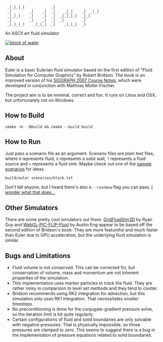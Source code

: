 ```````````````````````````````````````````
 _|_|_|_|            _|
 _|        _|    _|  _|    _|_|    _|  _|_|
 _|_|_|    _|    _|  _|  _|_|_|_|  _|_|
 _|        _|    _|  _|  _|        _|
 _|_|_|_|    _|_|_|  _|    _|_|_|  _|

```````````````````````````````````````````

An ASCII art fluid simulator

[![block of water](https://asciinema.org/a/125371.png)][ex1]

## About
Euler is a basic Eulerian fluid simulator based on the first edition of "Fluid
Simulation for Computer Graphics" by Robert Bridson. The book is an improved
version of his [SIGGRAPH 2007 Course Notes][1], which were developed in
conjunction with Matthias Müller-Fischer.

The project aim is to be minimal, correct and fun. It runs on Linux and OSX,
but unfortunately not on Windows.

## How to Build

    cmake -H. -Bbuild && cmake --build build

## How to Run
Just pass a scenario file as an argument. Scenario files are plain text files,
where `0` represents fluid, `X` represents a solid wall, `?` represents a fluid
source and `=` represents a fluid sink. Maybe check out one of the
[sample scenarios](scenarios) for ideas.

    build/euler scenarios/block.txt

Don't tell anyone, but I heard there's also a `--rainbow` flag you can pass.
[I wonder what that does...][ex2]

## Other Simulators
There are some pretty cool simulators out there. [GridFluidSim3D][2] by Ryan
Guy and [WebGL-PIC-FLIP-Fluid][3] by Austin Eng appear to be based off the
second edition of Bridson's book. They are more featureful and much faster than
Euler due to GPU acceleration, but the underlying fluid simulation is similar.

## Bugs and Limitations
* Fluid volume is not conserved. This can be corrected for, but conservation
of volume, mass and momentum are not inherent properties of the simulation.
* This implementation uses marker particles to track the fluid. They are rather
noisy in comparison to level set methods and they tend to cluster.
* Bridson recommends using RK2 integration for advection, but this simulation
only uses RK1 integration. That necessitates smaller timesteps.
* No preconditioning is done for the conjugate-gradient pressure solve, so
the iteration limit is hit quite regularly.
* Certain configurations of fluid and solid boundaries are only solvable with
negative pressures. That is physically impossible, so those pressures are
clamped to zero. This seems to suggest there is a bug in the implementation of
pressure equations related to solid boundaries.

[1]: https://www.cs.ubc.ca/~rbridson/fluidsimulation/fluids_notes.pdf
[2]: https://github.com/rlguy/GridFluidSim3D
[3]: https://github.com/austinEng/WebGL-PIC-FLIP-Fluid
[ex1]: https://asciinema.org/a/125371
[ex2]: https://asciinema.org/a/125380
